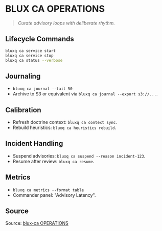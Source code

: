 # BLUX CA OPERATIONS

> *Curate advisory loops with deliberate rhythm.*

## Lifecycle Commands
```bash
bluxq ca service start
bluxq ca service stop
bluxq ca status --verbose
```

## Journaling
- `bluxq ca journal --tail 50`
- Archive to S3 or equivalent via `bluxq ca journal --export s3://...`.

## Calibration
- Refresh doctrine context: `bluxq ca context sync`.
- Rebuild heuristics: `bluxq ca heuristics rebuild`.

## Incident Handling
- Suspend advisories: `bluxq ca suspend --reason incident-123`.
- Resume after review: `bluxq ca resume`.

## Metrics
- `bluxq ca metrics --format table`
- Commander panel: "Advisory Latency".

## Source
Source: [blux-ca OPERATIONS](https://github.com/Outer-Void/blux-ca)
